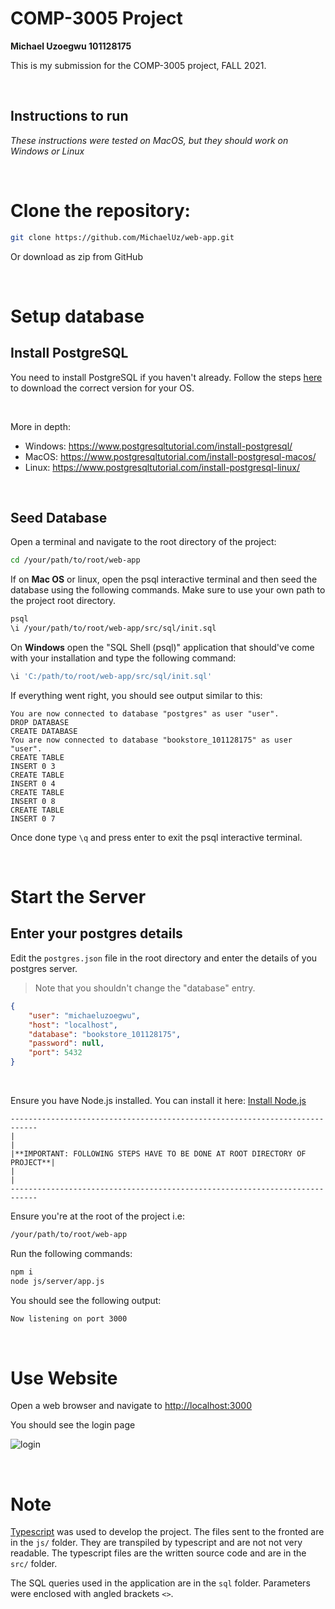 # COMP-3005 Project
**Michael Uzoegwu 101128175**

This is my submission for the COMP-3005 project, FALL 2021.

&nbsp;

## Instructions to run
_These instructions were tested on MacOS, but they should work on Windows or Linux_

&nbsp;

# Clone the repository:

```bash
git clone https://github.com/MichaelUz/web-app.git
```
Or download as zip from GitHub

&nbsp;

# Setup database

## Install PostgreSQL
You need to install PostgreSQL if you haven't already. Follow the steps [here](https://www.postgresql.org/download/) to download the correct version for your OS.

&nbsp;

More in depth:
- Windows: https://www.postgresqltutorial.com/install-postgresql/
- MacOS: https://www.postgresqltutorial.com/install-postgresql-macos/
- Linux: https://www.postgresqltutorial.com/install-postgresql-linux/

&nbsp;

## Seed Database
Open a terminal and navigate to the root directory of the project:

```bash
cd /your/path/to/root/web-app
```

If on **Mac OS** or linux, open the psql interactive terminal and then seed the database using the following commands. Make sure to use your own path to the project root directory.
```bash
psql
\i /your/path/to/root/web-app/src/sql/init.sql
```
On **Windows** open the "SQL Shell (psql)" application that should've come with your installation and type the following command:
```bash
\i 'C:/path/to/root/web-app/src/sql/init.sql'
```

If everything went right, you should see output similar to this:

```
You are now connected to database "postgres" as user "user".
DROP DATABASE
CREATE DATABASE
You are now connected to database "bookstore_101128175" as user "user".
CREATE TABLE
INSERT 0 3
CREATE TABLE
INSERT 0 4
CREATE TABLE
INSERT 0 8
CREATE TABLE
INSERT 0 7
```

Once done type ```\q``` and press enter to exit the psql interactive terminal.

&nbsp;

# Start the Server

## Enter your postgres details
Edit the ```postgres.json``` file in the root directory and enter the details of you postgres server.
>Note that you shouldn't change the "database" entry.
```json
{
    "user": "michaeluzoegwu",
    "host": "localhost",
    "database": "bookstore_101128175",
    "password": null,
    "port": 5432
}
```

&nbsp;

Ensure you have Node.js installed. You can install it here:
[Install Node.js](https://nodejs.org/en/)

```
----------------------------------------------------------------------------
|                                                                           |
|**IMPORTANT: FOLLOWING STEPS HAVE TO BE DONE AT ROOT DIRECTORY OF PROJECT**|
|                                                                           |
----------------------------------------------------------------------------
```

Ensure you're at the root of the project i.e:
```bash
/your/path/to/root/web-app
```
Run the following commands:
```bash
npm i
node js/server/app.js
```
You should see the following output:
```bash
Now listening on port 3000
```

&nbsp;

# Use Website
Open a web browser and navigate to [http://localhost:3000](http://localhost:3000)

You should see the login page

![login](login.png "Login Page")

&nbsp;

# Note
[Typescript](https://www.typescriptlang.org/) was used to develop the project. The files sent to the fronted are in the
```js/``` folder. They are transpiled by typescript and are not not very readable. The typescript files are the written source code and are in the ```src/``` folder. 

The SQL queries used in the application are in the ```sql``` folder. Parameters were enclosed with angled brackets ```<>```.


